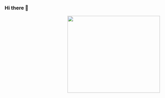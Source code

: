 ### Hi there 👋

<!--
**Skips1/Skips1** is a ✨ _special_ ✨ repository because its `README.md` (this file) appears on your GitHub profile.

Here are some ideas to get you started:

- 🔭 I’m currently working on ...
- 🌱 I’m currently learning ...
- 👯 I’m looking to collaborate on ...
- 🤔 I’m looking for help with ...
- 💬 Ask me about ...
- 📫 How to reach me: ...
- 😄 Pronouns: ...
- ⚡ Fun fact: ...
-->
<img src="[https://media.giphy.com/media/RIAOV7vXdehyGB6tIg/giphy.gif](https://preview.redd.it/aaqtuwcoh9831.gif?format=mp4&s=1845abb0de318af83f966badf6b9b9c34fa164fe)" align="right" width="300" height="250">
